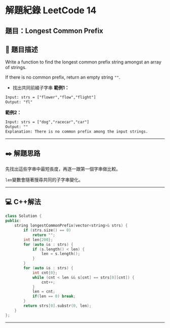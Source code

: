 # 解題紀錄 LeetCode 14

## 題目：Longest Common Prefix

## 📙 題目描述

Write a function to find the longest common prefix string amongst an array of strings.

If there is no common prefix, return an empty string ``""``.

- 找出共同前綴子字串
**範例1：**

```txt
Input: strs = ["flower","flow","flight"]
Output: "fl"
```

**範例2：**

```txt
Input: strs = ["dog","racecar","car"]
Output: ""
Explanation: There is no common prefix among the input strings.
```

---

## ✒️ 解題思路

先找出這些字串中最短長度，再逐一跟第一個字串做比較。

``len``變數會隨著搜尋共同的子字串變化。

---

## 💻 C++解法

```cpp
class Solution {
public:
    string longestCommonPrefix(vector<string>& strs) {
        if (strs.size() == 0)
            return "";
        int len{200};
        for (auto &s : strs) {
            if (s.length() < len) {
                len = s.length();
            }
        }
        for (auto &s : strs) {
            int cnt{0};
            while (cnt < len && s[cnt] == strs[0][cnt]) {
                cnt++;
            }
            len = cnt;
            if(len == 0) break;
        }
        return strs[0].substr(0, len);
    }
};
```

---
